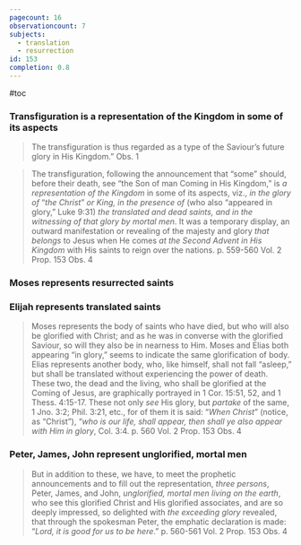 ```yaml
---
pagecount: 16
observationcount: 7
subjects:
  - translation
  - resurrection
id: 153
completion: 0.8
---
```

#toc

### Transfiguration is a representation of the Kingdom in some of its aspects
>The transfiguration is thus regarded as a type of the Saviour’s future glory in His Kingdom.”
>Obs. 1



>The transfiguration, following the announcement that “some” should, before their death, see “the Son of man Coming in His Kingdom,” is *a representation of the Kingdom* in some of its aspects, viz., *in the glory of* “*the Christ*” *or King, in the presence of* (who also “appeared in glory,” Luke 9:31) *the translated and dead saints, and in the witnessing of that glory by mortal men*. It was a temporary display, an outward manifestation or revealing of the majesty and glory *that belongs* to Jesus when He comes *at the Second Advent in His Kingdom* with His saints to reign over the nations.
>p. 559-560 Vol. 2 Prop. 153 Obs. 4

### Moses represents resurrected saints
### Elijah represents translated saints

>Moses represents the body of saints who have died, but who will also be glorified with Christ; and as he was in converse with the glorified Saviour, so will they also be in nearness to Him. Moses and Elias both appearing “in glory,” seems to indicate the same glorification of body. Elias represents another body, who, like himself, shall not fall “asleep,” but shall be translated without experiencing the power of death. These two, the dead and the living, who shall be glorified at the Coming of Jesus, are graphically portrayed in 1 Cor. 15:51, 52, and 1 Thess. 4:15-17. These not only *see* His glory, but *partake* of the same, 1 Jno. 3:2; Phil. 3:21, etc., for of them it is said: “*When Christ*” (notice, as “Christ”), “*who is our life, shall appear, then shall ye also appear with Him in glory*, Col. 3:4.
>p. 560 Vol. 2 Prop. 153 Obs. 4

### Peter, James, John represent unglorified, mortal men

>But in addition to these, we have, to meet the prophetic announcements and to fill out the representation, *three persons*, Peter, James, and John, *unglorified, mortal men living on the earth*, who see this glorified Christ and His glorified associates, and are so deeply impressed, so delighted with *the exceeding glory* revealed, that through the spokesman Peter, the emphatic declaration is made: “*Lord, it is good for us to be here*.”
>p. 560-561 Vol. 2 Prop. 153 Obs. 4








